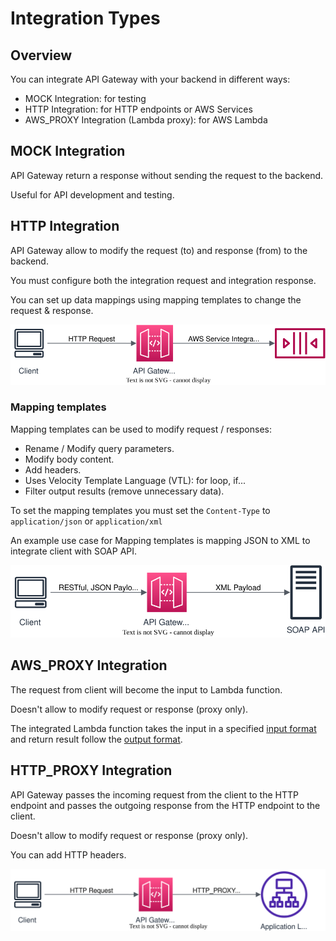 # Integration Types

## Overview

You can integrate API Gateway with your backend in different ways:
- MOCK Integration: for testing
- HTTP Integration: for HTTP endpoints or AWS Services
- AWS_PROXY Integration (Lambda proxy): for AWS Lambda

## MOCK Integration

API Gateway return a response without sending the request to the backend.

Useful for API development and testing.


## HTTP Integration

API Gateway allow to modify the request (to) and response (from) to the backend.

You must configure both the integration request and integration response.

You can set up data mappings using mapping templates to change the request & response.

![](./integration-type/http.drawio.svg)


### Mapping templates

Mapping templates can be used to modify request / responses:
- Rename / Modify query parameters.
- Modify body content.
- Add headers.
- Uses Velocity Template Language (VTL): for loop, if...
- Filter output results (remove unnecessary data).

To set the mapping templates you must set the `Content-Type` to `application/json` or `application/xml`

An example use case for Mapping templates is mapping JSON to XML to integrate client with SOAP API.

![](./integration-type/mapping-template.drawio.svg)


## AWS_PROXY Integration

The request from client will become the input to Lambda function.

Doesn't allow to modify request or response (proxy only).

The integrated Lambda function takes the input in a specified [input format](https://docs.aws.amazon.com/apigateway/latest/developerguide/set-up-lambda-proxy-integrations.html#api-gateway-simple-proxy-for-lambda-input-format) and return result follow the [output format](https://docs.aws.amazon.com/apigateway/latest/developerguide/set-up-lambda-proxy-integrations.html#api-gateway-simple-proxy-for-lambda-output-format).


## HTTP_PROXY Integration

API Gateway passes the incoming request from the client to the HTTP endpoint and passes the outgoing response from the HTTP endpoint to the client.

Doesn't allow to modify request or response (proxy only).

You can add HTTP headers.

![](./integration-type/http-proxy.drawio.svg)